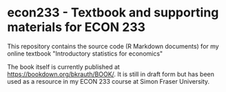 # econ233 - Textbook and supporting materials for ECON 233

This repository contains the source code (R Markdown documents) for my online textbook "Introductory statistics for economics"

The book itself is currently published at https://bookdown.org/bkrauth/BOOK/.  It is still in draft form but has been used as a 
resource in my ECON 233 course at Simon Fraser University.
